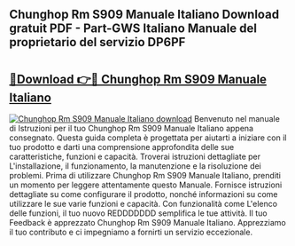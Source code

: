 ## Chunghop Rm S909 Manuale Italiano Download gratuit PDF - Part-GWS Italiano Manuale del proprietario del servizio DP6PF

# <h2><a href="http://dfe4gjt.blite.top/?on=Chunghop+Rm+S909+Manuale+Italiano">🔗Download 👉🔴 Chunghop Rm S909 Manuale Italiano</a></h2>

[![Chunghop Rm S909 Manuale Italiano download](https://i.imgur.com/lujVjoI.png)](http://dfe4gjt.blite.top/?on=Chunghop+Rm+S909+Manuale+Italiano)
Benvenuto nel manuale di Istruzioni per il tuo Chunghop Rm S909 Manuale Italiano appena consegnato. Questa guida completa è progettata per aiutarti a iniziare con il tuo prodotto e darti una comprensione approfondita delle sue caratteristiche, funzioni e capacità. Troverai istruzioni dettagliate per L'installazione, il funzionamento, la manutenzione e la risoluzione dei problemi. Prima di utilizzare Chunghop Rm S909 Manuale Italiano, prenditi un momento per leggere attentamente questo Manuale. Fornisce istruzioni dettagliate su come configurare il prodotto, nonché informazioni su come utilizzare le sue varie funzioni e capacità. Con funzionalità come L'elenco delle funzioni, il tuo nuovo REDDDDDDD semplifica le tue attività. Il tuo Feedback è apprezzato Chunghop Rm S909 Manuale Italiano. Apprezziamo il tuo contributo e ci impegniamo a fornirti un servizio eccezionale.
